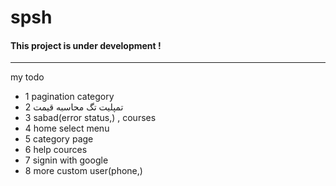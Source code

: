 # spsh
<h4>This project is under development !</h4>
<hr>
my todo
<ul>
    <li>1 pagination category</li>
    <li>2 تمپلیت تگ محاسبه قیمت </li>
    <li>3 sabad(error status,) , courses</li>
    <li>4 home select menu</li>
    <li>5 category page</li>
    <li>6 help cources</li>
    <li>7 signin with google</li>
    <li>8 more custom user(phone,)</li>
</ul>